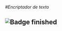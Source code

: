 <em> #Encriptador de texto </em>

![Badge finished](https://img.shields.io/badge/STATUS-FINISHED-green)
---

